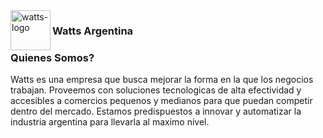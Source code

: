 
 
<img width="64" height="64" align="left" alt="watts-logo" src="https://github.com/user-attachments/assets/1bf873b0-2f9c-422b-ab06-aa9039ece00e" />
<h3 align="left">Watts Argentina</h3>



### Quienes Somos? 
Watts es una empresa que busca mejorar la forma en la que los negocios trabajan. 
Proveemos con soluciones tecnologicas de alta efectividad y accesibles a comercios pequenos y medianos para que puedan competir dentro del mercado.
Estamos predispuestos a innovar y automatizar la industria argentina para llevarla al maximo nivel.

